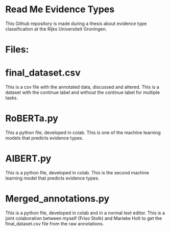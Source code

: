 # Read Me Evidence Types

This Github repository is made during a thesis about evidence type classification at the Rijks Universiteit Groningen.

# Files:

# final_dataset.csv

This is a csv file with the annotated data, discussed and altered. This is a dataset with the continue label and without the continue label for multiple tasks.

# RoBERTa.py

This a python file, developed in colab. This is one of the machine learning models that predicts evidence types.

# AlBERT.py

This is a python file, developed in colab. This is the second machine learning model that predicts evidence types.

# Merged_annotations.py

This is a python file, developed in colab and in a normal text editor. This is a joint colaboration between myself (Friso Stolk) and Marieke Holt to get the final_dataset.csv file from the raw annotations.

